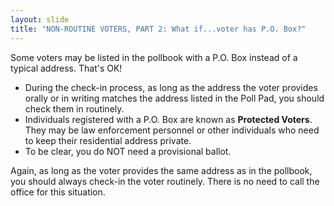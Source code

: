 ```yaml
---
layout: slide
title: "NON-ROUTINE VOTERS, PART 2: What if...voter has P.O. Box?"
---
```


Some voters may be listed in the pollbook with a P.O. Box instead of a typical address. That's OK!

-   During the check-in process, as long as the address the voter provides orally or in writing matches the address listed in the Poll Pad, you should check them in routinely.
-   Individuals registered with a P.O. Box are known as **Protected Voters**. They may be law enforcement personnel or other individuals who need to keep their residential address private.
-   To be clear, you do NOT need a provisional ballot.

Again, as long as the voter provides the same address as in the pollbook, you should always check-in the voter routinely. There is no need to call the office for this situation.
